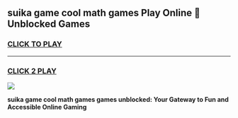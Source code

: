 
## suika game cool math games Play Online 👋 Unblocked Games
<h3>
<a href="https://news.freeplayer.one?title=suika_game_cool_math_games&ref=17CMG">CLICK TO PLAY</a></h3>
<hr>

<h3>
<a href="https://news.freeplayer.one?title=suika_game_cool_math_games&ref=17CMG">CLICK 2 PLAY</a>
  
</h3>

<a href="https://news.freeplayer.one?title=suika_game_cool_math_games&ref=17CMG/"><img src="https://clearcache.store/games.png"></a>


**suika game cool math games games unblocked: Your Gateway to Fun and Accessible Online Gaming**
